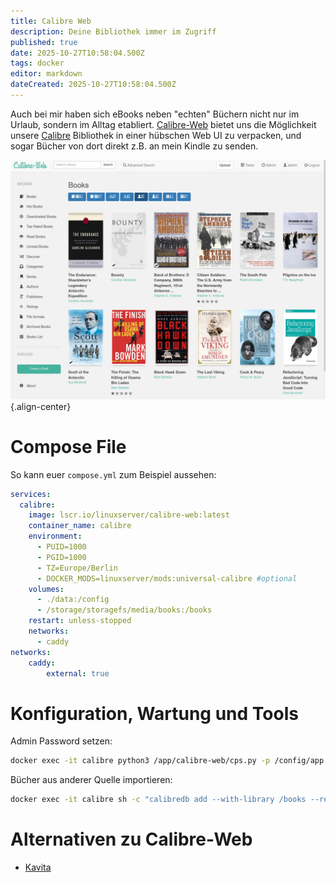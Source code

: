 ```yaml
---
title: Calibre Web
description: Deine Bibliothek immer im Zugriff
published: true
date: 2025-10-27T10:58:04.500Z
tags: docker
editor: markdown
dateCreated: 2025-10-27T10:58:04.500Z
---
```


Auch bei mir haben sich eBooks neben "echten" Büchern nicht nur im Urlaub, sondern im Alltag etabliert. [Calibre-Web](https://github.com/janeczku/calibre-web) bietet uns die Möglichkeit unsere [Calibre](https://calibre-ebook.com) Bibliothek in einer hübschen Web UI zu verpacken, und sogar Bücher von dort direkt z.B. an mein Kindle zu senden.

![calibre.png](/assets/linux/calibre/calibre.png){.align-center}

# Compose File

So kann euer ```compose.yml``` zum Beispiel aussehen:

```yaml
services:
  calibre:
    image: lscr.io/linuxserver/calibre-web:latest
    container_name: calibre
    environment:
      - PUID=1000
      - PGID=1000
      - TZ=Europe/Berlin
      - DOCKER_MODS=linuxserver/mods:universal-calibre #optional
    volumes:
      - ./data:/config
      - /storage/storagefs/media/books:/books
    restart: unless-stopped
    networks:
      - caddy
networks:
    caddy:
        external: true
```

# Konfiguration, Wartung und Tools
Admin Password setzen:
```bash
docker exec -it calibre python3 /app/calibre-web/cps.py -p /config/app.db -s admin:NEWPASSWORD
```
Bücher aus anderer Quelle importieren:
```bash
docker exec -it calibre sh -c "calibredb add --with-library /books --recurse /import --automerge ignore"
```

# Alternativen zu Calibre-Web
- [Kavita](https://www.kavitareader.com)